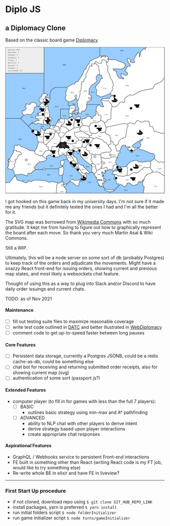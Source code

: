 # Diplo JS

## a Diplomacy Clone

Based on the classic board game [Diplomacy](<"https://en.wikipedia.org/wiki/Diplomacy_(game)">)

![Image of SVG Dip Map](https://github.com/kermitjosephlee/diplo/blob/master/currentMap.svg)

I got hooked on this game back in my university days. I'm not sure if it made me any friends but it definitely tested the ones I had and I'm all the better for it.

The SVG map was borrowed from [Wikimedia Commons](https://commons.wikimedia.org/wiki/File:Diplomacy.svg) with so much gratitude. It kept me from having to figure out how to graphically represent the board after each move. So thank you very much Martin Asal & Wiki Commons.

Still a WIP.

Ultimately, this will be a node server on some sort of db (probably Postgres) to keep track of the orders and adjudicate the movements. Might have a snazzy React front-end for issuing orders, showing current and previous map states, and most likely a websockets chat feature.

Thought of using this as a way to plug into Slack and/or Discord to have daily order issuings and current chats.

TODO: as of Nov 2021

#### Maintenance

- [ ] fill out testing suite files to maximize reasonable coverage
- [ ] write test code outlined in [DATC](http://web.inter.nl.net/users/L.B.Kruijswijk/) and better illustrated in [WebDiplomacy](https://webdiplomacy.net/datc.php)
- [ ] comment code to get up-to-speed faster between long pauses

#### Core Features

- [ ] Persistent data storage, currently a Postgres JSONB, could be a redis cache-as-db, could be something else
- [ ] chat bot for receiving and returning submitted order receipts, also for showing current map (svg)
- [ ] authentication of some sort (passport js?)

#### Extended Features

- computer player (to fill in for games with less than the full 7 players):
  - [ ] BASIC
    - outlines basic strategy using min-max and A\* pathfinding
  - [ ] ADVANCED
    - ability to NLP chat with other players to derive intent
    - derive strategy based upon player interactions
    - create appropriate chat responses

#### Aspirational Features

- GraphQL / Webhooks service to persistent Front-end interactions
- FE built in something other than React (writing React code is my FT job, would like to try something else)
- Re-write whole BE in elixir and have FE in liveview?

---

### First Start Up procedure

- if not cloned, download repo using `$ git clone GIT_HUB_REPO_LINK`
- install packages, yarn is preferred `$ yarn install`
- run initial folders script `$ node folderInitializer`
- run game initializer script `$ node turns/gameInitializer`
